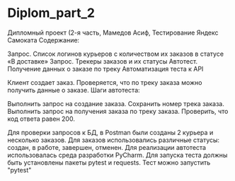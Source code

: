 # Diplom_part_2
Дипломный проект (2-я часть, Мамедов Асиф, Тестирование Яндекс Самоката
Содержание:

Запрос. Список логинов курьеров с количеством их заказов в статусе «В доставке»
Запрос. Трекеры заказов и их статусы
Автотест. Получение данных о заказе по треку
Автоматизация теста к API

Клиент создает заказ.
Проверяется, что по треку заказа можно получить данные о заказе.
Шаги автотеста:

Выполнить запрос на создание заказа.
Сохранить номер трека заказа.
Выполнить запрос на получения заказа по треку заказа.
Проверить, что код ответа равен 200.

Для проверки запросов к БД, в Postman были созданы 2 курьера и несколько заказов.
Для заказов использовались различные статусы: создан, в работе, завершен, отменен.
Для реализации автотеста использовалась среда разработки PyCharm.
Для запуска теста должны быть установлены пакеты pytest и requests.
Тест можно запустить "pytest"
